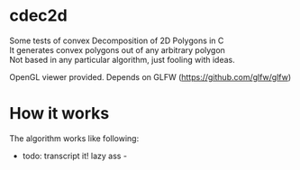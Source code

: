# cdec2d
Some tests of convex Decomposition of 2D Polygons in C<br/>
It generates convex polygons out of any arbitrary polygon<br/>
Not based in any particular algorithm, just fooling with ideas.<br/>

OpenGL viewer provided. Depends on GLFW (https://github.com/glfw/glfw)

# How it works
The algorithm works like following:
- todo: transcript it! lazy ass -

